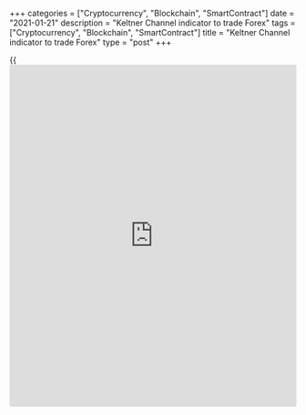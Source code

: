 +++
categories = ["Cryptocurrency", "Blockchain", "SmartContract"]
date = "2021-01-21"
description = "Keltner Channel indicator to trade Forex"
tags = ["Cryptocurrency", "Blockchain", "SmartContract"]
title = "Keltner Channel indicator to trade Forex"
type = "post"
+++

{{<iframe id="large-banner" src="https://www.bounty.group/#slide=27.0" width="100%" height="600" scrolling="no" style="border: 0px solid rgb(216, 221, 230); border-radius: 3px;">}}

2021-01-21

2021-01-21

Keltner Channel IndicatorOleg Tkachenko

Like the [Bollinger Bands](https://www.algotradesoft.org/custom-indicator/bollinger-bands.html) indicator, the Keltner Channel draws the
channel of price movements relative to the central EMA line. However,
unlike the BB channel, the Keltner Channel indicator doesn’t widen
following the price. So, the price can go beyond the Keltner Channel,
thereby indicating the trend exhaustion. Read more about Forex trading
with the Keltner Channel in this article.

The article covers the following subjects:

## Forex trading with the Keltner Channel indicator

Channel [trading strategies](https://www.fintechee.com/forex-trading-strategies/) are based on market psychology. The price is
in the channel about 80% of the time, moving to its borders on both
sides but somehow returning to the middle, that is, to the equilibrium
value. Depending on the market participants’ strength and fundamental
factors, the price can break through the channel boundaries. Some
channel [trading strategies](https://www.fintechee.com/forex-trading-strategies/) are based on channel breakouts. Other
strategies involve trading on the rebound from the channel borders.

There is only one channel indicator in MT4 - [Bollinger Bands](https://www.algotradesoft.org/custom-indicator/bollinger-bands.html). Its
disadvantage is that when a trend appears, the channel borders expand
following the price, making it impossible to indicate the breakout
moment or the subsequent correction clearly. Therefore, the developers
added more advanced indicators, the Donchian channel and Keltner
Channel, to the [LiteForex][1] trading toolkit. I will explain the
Keltner Channel trading strategy below.

### Keltner Channel [Forex trading](https://www.fintechee.com/forex-trading-strategies/) strategy: description and rules

First, the Keltner Channel indicator was first introduced in 1960. It
looks like three lines: the channel border and the middle line. The
middle line is the exponential moving average; the channel borders are
the derivatives of the EMA and the ATR indicator. Unlike the Bollinger
Bands indicator, the Keltner Channel is less responsive to the price
change, allowing it to go far beyond its boundaries. For the same
reason, the indicator does not work in a flat; it cannot determine it.

### System of trading with Keltner Channel

This strategy employs two technical indicators: the Keltner channel with
the default settings and the [RSI][2] with the period of 14 and a
narrower corridor of the primary price movement (levels of 65 and 35).
The strategy is tested in the M30 timeframe for the [EURUSD][3] currency
pair.

Conditions to enter a long position:

  * The price has been for some time inside the channel, then the market breaks out the upper border and is moving up. An additional signal is when the previous candlestick and/or the candlestick, when the price breaks the channel border, has a greater body compared to the previous candlesticks.
  * The RSI at the same candlestick (that breaks the channel border) breaks through level 65 and moves up in the overbought zone.

The channel breakout signals a strong price momentum, which should
exhaust quite soon, and the point is to pick this momentum up. RSI
confirms this short-term movement. When the price is breaking through
the channel border, we enter a trade at the signal candlestick (it is
too late to open a position at the next candlestick). The stop loss is
10 pips. The target profit level is 10-20 pips. We exit the trade when
there appears a reversal candlestick and the RSI turns in the opposite
direction simultaneously.

The arrows point to the moments when both conditions occur at the same
time. We could have exited the trade already at the moment when the
first red candlestick appeared. The profit would be 28 points, and it
would correct according to the risk management rules. More risky traders
would exit higher (the yellow oval).

 **The conditions to enter a short trade:**

  * The price has been within the channel for some time. Next, it is breaking through the channel border and is moving down. An additional signal is when the previous candlestick and/or the candlestick, when the price breaks the channel border, has a greater body compared to the previous candlesticks.
  * The RSI at the same candlestick (that breaks the channel border) breaks through level 35 and is moving down in the oversold zone.

6 out of 7 signals are profitable. The green line highlights the signal
that hasn’t worked out. Nonetheless, the trade is not exited by a stop-
loss; it is exited manually when the price goes back into the channel,
and we lost only the spread amount. TTherofitable trades yield is from
6-7 pips (the first trade) and more. Note that almost in all cases, the
candlestick breaking out of the channel is significantly different from
other candlesticks. We do not know about the candlestick body size at
the time of entering the trade; its closing with such a body is an
additional confirming signal that we are right.

You don’t need to follow the exit rules strictly. The most recent
screenshot that the reversal candlestick in some cases is small, and the
price continues falling. So, I would rather act like this: do not hurry
to exit the trade at the moment when the reversal candlestick appears,
which can close in the trend direction and signal the trend
continuation. One should exit the trade when the body of the reversal
candlestick (even not closed) is at least 1/3 of the last candlestick
body in the trend direction. If the reversal candlestick closes with a
small body (¼ and less of the previous one), do not hurry to exit the
trade, the price could continue moving in the trend.

 **Example 1:**

The green candlestick closes with a body equal to 1/3 of the red
candlestick. We exit the trade (turn the long position into the short
one). The profit is about 8-9 pips.

 **Example 2:**

The green candlestick has a small body, we can take a risk - do not exit
the market yet. And the risk turned out to be justified - the price for
one more candlestick continued its downward trend.

However, this exit rule doesn’t always work out, especially when the
candlestick hasn’t yet closed. Therefore, monitor the chart and exit the
trade according to your strategy rules. The example shows one of the
exit [options](https://www.fixpro.org/post/options-liquidity/).

There is another interesting moment. If the price breaks out the
channel, and the oscillator goes to the border levels of the overbought
and oversold zones, then it would be logical to assume its subsequent
rapid reversal. The screenshots show that in most cases, the reversal
occurred after 2-4 candlesticks. And although the return to the center
of the channel has a more horizontal shape, a few pips could be earned
on the return movement.

 **Conclusion.** The Keltner Channel sends more accurate signals than
[Bollinger Bands](https://www.algotradesoft.org/custom-indicator/bollinger-bands.html). There could be false signals, but they are few if you
employ additional filters. You can find strategies using moving averages
as a filter on the Internet, but the oscillator seems to me to be a
better option. If you have any questions or have comments on the
strategy, I invite you to the discussion below. I would also like to
know if the article has been useful to you.

* * *

P.S. Did you like my article? Share it in social networks: it will be
the best “thank you" :)

Ask me questions and comment below. I’ll be glad to answer your
questions and give necessary explanations.

 **Useful links:**

  * I recommend trying to trade with a reliable broker [here][4]. The system allows you to trade by yourself or copy successful traders from all across the globe.
  * Use my promo-code BLOG for getting deposit bonus 50% on LiteForex platform. Just enter this code in the appropriate field while [depositing][5] your trading account.
  * Telegram chat for traders: <t.me/liteforexengchat>. We are sharing the signals and trading experience
  * Telegram channel with high-quality analytics, Forex reviews, training articles, and other useful things for traders <t.me/liteforex>

The content of this article reflects the author’s opinion and does not
necessarily reflect the official position of LiteForex. The material
published on this page is provided for informational purposes only and
should not be considered as the provision of investment advice for the
purposes of Directive 2004/39/EC.

Rate this article:

{{value}}

( {{count}} {{title}} )

   1. my.liteforex.com/trading/chart?symbol=GBPUSD
   2. www.liteforex.com/blog/for-[beginners](https://www.playgroundfx.com/blog/forex-for-beginners/)/best-technical-indicators/rsi-relative-strength-index/
   3. my.liteforex.com/trading/chart?symbol=EURUSD
   4. my.liteforex.com/?category=for-[beginners](https://www.playgroundfx.com/blog/forex-for-beginners/)&slug=keltner-channel-indicator&openPopup=%2Fregistration%2Fpopup&utm_source=blog&utm_medium=article&utm_campaign=bonus
   5. my.liteforex.com/deposit/?category=for-[beginners](https://www.playgroundfx.com/blog/forex-for-beginners/)&slug=keltner-channel-indicator&promo_code=BLOG&utm_source=blog&utm_medium=article&utm_campaign=bonus